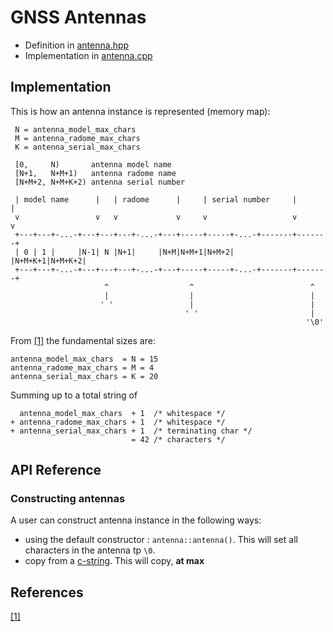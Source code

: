 # GNSS Antennas

* Definition in [antenna.hpp](../src/antenna.hpp)
* Implementation in [antenna.cpp](../src/antenna.cpp)

## Implementation

This is how an antenna instance is represented (memory map):

```
 N = antenna_model_max_chars
 M = antenna_radome_max_chars
 K = antenna_serial_max_chars

 [0,     N)       antenna model name
 [N+1,   N+M+1)   antenna radome name
 [N+M+2, N+M+K+2) antenna serial number

 | model name      |   | radome      |     | serial number     |       |
 v                 v   v             v     v                   v       v
 +---+---+-...-+---+---+---+-...-+---+-----+-----+-...-+-------+-------+
 | 0 | 1 |     |N-1| N |N+1|     |N+M|N+M+1|N+M+2|     |N+M+K+1|N+M+K+2|
 +---+---+-...-+---+---+---+-...-+---+-----+-----+-...-+-------+-------+
                     ^                  ^                          ^    
                     |                  |                          |    
                    ' '                 |                          |
                                       ' '                         |
                                                                  '\0'
```

From [[1]](#rcvr_ant) the fundamental sizes are:
```
antenna_model_max_chars  = N = 15
antenna_radome_max_chars = M = 4
antenna_serial_max_chars = K = 20
```
Summing up to a total string of
```
  antenna_model_max_chars  + 1  /* whitespace */
+ antenna_radome_max_chars + 1  /* whitespace */
+ antenna_serial_max_chars + 1  /* terminating char */
                           = 42 /* characters */
```

## API Reference

### Constructing antennas

A user can construct antenna instance in the following ways:

* using the default constructor : `antenna::antenna()`. This will set all
  characters in the antenna tp `\0`.
* copy from a [c-string](https://en.wikipedia.org/wiki/C_string_handling). This
  will copy, **at max** 

## References
<a name="rcvr_ant">[[1]](https://igscb.jpl.nasa.gov/igscb/station/general/rcvr_ant.tab)
